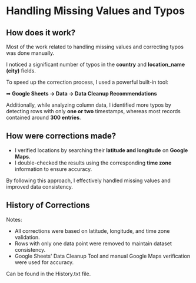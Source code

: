 # Handling Missing Values and Typos
## How does it work?

Most of the work related to handling missing values and correcting typos was done manually.

I noticed a significant number of typos in the **country** and **location_name (city)** fields. 

To speed up the correction process, I used a powerful built-in tool:


➡ **Google Sheets → Data → Data Cleanup Recommendations**

Additionally, while analyzing column data, I identified more typos by detecting rows with only **one or two** timestamps, whereas most records contained around **300 entries**.

## How were corrections made?
* I verified locations by searching their **latitude and longitude** on **Google Maps**.
* I double-checked the results using the corresponding **time zone** information to ensure accuracy.
  
By following this approach, I effectively handled missing values and improved data consistency.

## History of Corrections
Notes:

* All corrections were based on latitude, longitude, and time zone validation.
* Rows with only one data point were removed to maintain dataset consistency.
* Google Sheets' Data Cleanup Tool and manual Google Maps verification were used for accuracy.

Can be found in the History.txt file.
